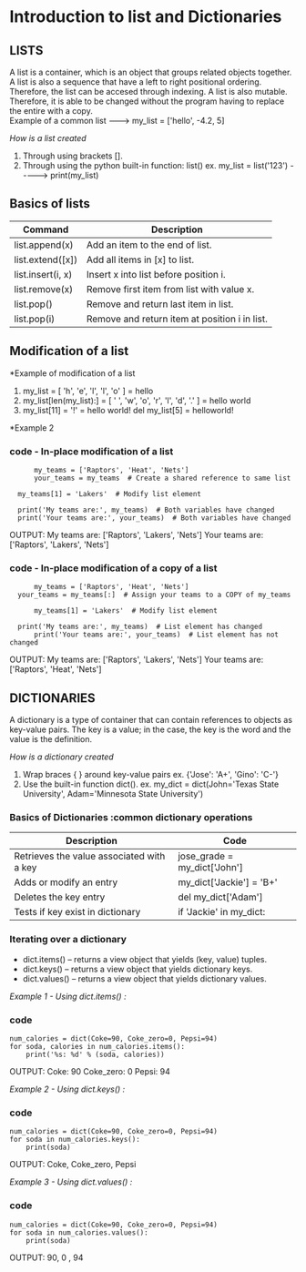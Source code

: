  # Introduction to list and Dictionaries
 
 
 ## LISTS
 A list is a container, which is an object that groups related objects together.
 A list is also a sequence that have a left to right positional ordering. Therefore, the list can be accesed through indexing.
 A list is also mutable. Therefore, it is able to be changed without the program having to replace the entire with a copy.  
 Example of a common list ---> my_list = ['hello', -4.2, 5]
 
 *How is a list created*
 1. Through using brackets [].
 2. Through using the python built-in function: list() ex. my_list = list('123') -----> print(my_list)

## Basics of lists

| Command | Description |
| --- | --- |
|list.append(x)    |Add an item to the end of list.                |               |                
|list.extend([x])  |Add all items in [x] to list.                  | git diff      |                
|list.insert(i, x) |Insert x into list before position i.	   | git status    |                
|list.remove(x)    |Remove first item from list with value x.      | git diff      |                
|list.pop()        |Remove and return last item in list.           | git status    |                
|list.pop(i)       |Remove and return item at position i in list.  | git diff      |                





 
 
 

## Modification of a list 

*Example of modification of a list
1. my_list  = [ 'h', 'e', 'l', 'l', 'o' ] = hello 
2. my_list[len(my_list):] = [ ' ', 'w', 'o', 'r', 'l', 'd', '.' ] = hello world
3. my_list[11] = '!' = hello world!
del my_list[5] = helloworld!

*Example 2
### code - In-place modification of a list
          my_teams = ['Raptors', 'Heat', 'Nets']
          your_teams = my_teams  # Create a shared reference to same list

	  my_teams[1] = 'Lakers'  # Modify list element

	  print('My teams are:', my_teams)  # Both variables have changed
	  print('Your teams are:', your_teams)  # Both variables have changed
OUTPUT: My teams are: ['Raptors', 'Lakers', 'Nets']
        Your teams are: ['Raptors', 'Lakers', 'Nets']

		
### code - In-place modification of a copy of a list
          my_teams = ['Raptors', 'Heat', 'Nets']
	  your_teams = my_teams[:]  # Assign your teams to a COPY of my_teams
	
          my_teams[1] = 'Lakers'  # Modify list element
	
	  print('My teams are:', my_teams)  # List element has changed
          print('Your teams are:', your_teams)  # List element has not changed
OUTPUT: My teams are: ['Raptors', 'Lakers', 'Nets']
        Your teams are: ['Raptors', 'Heat', 'Nets']


 
## DICTIONARIES
A dictionary is a type of container that can  contain references to objects as key-value pairs. The key is a value; in the case, the key is the word and the value is the definition. 

*How is a dictionary created*
1. Wrap braces { } around key-value pairs ex. {'Jose': 'A+', 'Gino': 'C-'} 
2. Use the built-in function dict(). ex. my_dict = dict(John='Texas State University', Adam='Minnesota State University')

### Basics of Dictionaries :common dictionary operations
|Description| Code|
| --- | --- |
|Retrieves the value associated with a key|	jose_grade = my_dict['John'] |
|Adds or  modify an  entry |	my_dict['Jackie'] = 'B+' |
|Deletes the key entry  |	del my_dict['Adam'] |
|Tests if key exist in dictionary |	if 'Jackie' in my_dict: |

### Iterating over a dictionary

- dict.items() – returns a view object that yields (key, value) tuples.
- dict.keys() – returns a view object that yields dictionary keys.
- dict.values() – returns a view object that yields dictionary values.

*Example 1 - Using dict.items() :*
### code
    num_calories = dict(Coke=90, Coke_zero=0, Pepsi=94)
    for soda, calories in num_calories.items():
        print('%s: %d' % (soda, calories))
	
OUTPUT: Coke: 90
Coke_zero: 0
Pepsi: 94

*Example 2 - Using dict.keys() :*
### code
    num_calories = dict(Coke=90, Coke_zero=0, Pepsi=94)
    for soda in num_calories.keys():
        print(soda)
OUTPUT: Coke, Coke_zero, Pepsi

*Example 3 - Using dict.values() :*
### code
    num_calories = dict(Coke=90, Coke_zero=0, Pepsi=94)
    for soda in num_calories.values():
        print(soda)
OUTPUT: 90, 0 , 94
